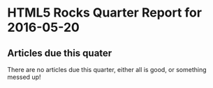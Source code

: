 HTML5 Rocks Quarter Report for 2016-05-20
=========================================

Articles due this quater
------------------------

There are no articles due this quarter, either all is good, or something messed up!

